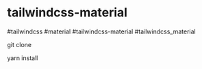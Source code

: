 # tailwindcss-material
#tailwindcss #material #tailwindcss-material #tailwindcss_material

git clone

yarn install


